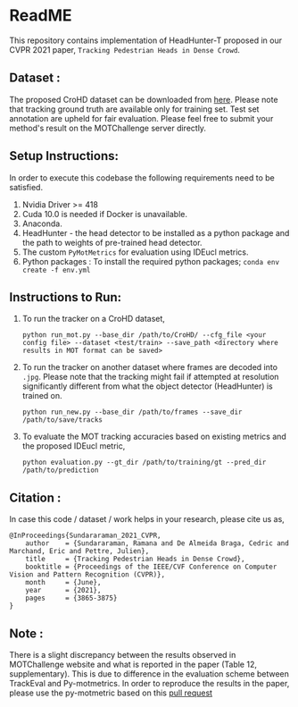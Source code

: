 # ReadME

This repository contains implementation of HeadHunter-T proposed in our CVPR 2021 paper, `Tracking Pedestrian Heads in Dense Crowd`. 



## Dataset :

The proposed CroHD dataset can be downloaded from [here](https://dev.motchallenge.net/data/Head_Tracking_21/). Please note that tracking ground truth are available only for training set. Test set annotation are upheld for fair evaluation. Please feel free to submit your method's result on the MOTChallenge server directly. 

## Setup Instructions:

In order to execute this codebase the following requirements need to be satisfied. 

1. Nvidia Driver >= 418
2. Cuda 10.0 is needed if Docker is unavailable.
3. Anaconda.
4. HeadHunter - the head detector to be installed as a python package and the path to weights of pre-trained head detector. 
5. The custom `PyMotMetrics` for evaluation using IDEucl metrics. 
4. Python packages : To install the required python packages;
	```conda env create -f env.yml```


## Instructions to Run: 

1. To run the tracker on a CroHD dataset, 

	```
	python run_mot.py --base_dir /path/to/CroHD/ --cfg_file <your config file> --dataset <test/train> --save_path <directory where results in MOT format can be saved>
	``` 

2. To run the tracker on another dataset where frames are decoded into `.jpg`. Please note that the tracking might fail if 
	attempted at resolution significantly different from what the object detector (HeadHunter) is trained on.

	```
	python run_new.py --base_dir /path/to/frames --save_dir /path/to/save/tracks 
	```

3. To evaluate the MOT tracking accuracies based on existing metrics and the proposed IDEucl metric,

	```
	python evaluation.py --gt_dir /path/to/training/gt --pred_dir /path/to/prediction
	```



## Citation :

In case this code / dataset / work helps in your research, please cite us as,

```
@InProceedings{Sundararaman_2021_CVPR,
    author    = {Sundararaman, Ramana and De Almeida Braga, Cedric and Marchand, Eric and Pettre, Julien},
    title     = {Tracking Pedestrian Heads in Dense Crowd},
    booktitle = {Proceedings of the IEEE/CVF Conference on Computer Vision and Pattern Recognition (CVPR)},
    month     = {June},
    year      = {2021},
    pages     = {3865-3875}
}
```


## Note :
There is a slight discrepancy between the results observed in MOTChallenge website and what is reported in the paper (Table 12, supplementary). This is due to difference in the evaluation scheme between TrackEval and Py-motmetrics. In order to reproduce the results in the paper, please use the py-motmetric based on this [pull request](https://github.com/cheind/py-motmetrics/pull/149)
